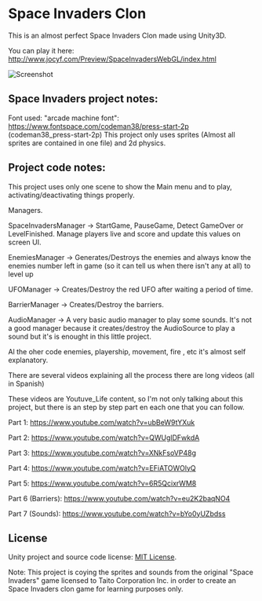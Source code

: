 Space Invaders Clon
===================


This is an almost perfect Space Invaders Clon made using Unity3D.

You can play it here: http://www.jocyf.com/Preview/SpaceInvadersWebGL/index.html


![Screenshot](spaceinvaders.jpg)


Space Invaders project notes:
------------------------

Font used: "arcade machine font": https://www.fontspace.com/codeman38/press-start-2p  (codeman38_press-start-2p)
This project only uses sprites (Almost all sprites are contained in one file) and 2d physics.


Project code notes:
-------------------

This project uses only one scene to show the Main menu and to play, activating/deactivating things properly.

Managers.

SpaceInvadersManager -> StartGame, PauseGame, Detect GameOver or LevelFinished. Manage players live and score and update this values on screen UI.

EnemiesManager -> Generates/Destroys the enemies and always know the enemies number left in game (so it can tell us when there isn't any at all) to level up

UFOManager -> Creates/Destroy the red UFO after waiting a period of time.

BarrierManager -> Creates/Destroy the barriers.


AudioManager -> A very basic audio manager to play some sounds. It's not a good manager because it creates/destroy the AudioSource to play a sound but
				it's is enought in this little project.

Al the oher code enemies, playership, movement, fire , etc it's almost self explanatory.

There are several videos explaining all the process there are long videos (all in Spanish)

These videos are Youtuve_Life content, so I'm not only talking about this project, but there is an step by step part en each one that you can follow.

Part 1: https://www.youtube.com/watch?v=ubBeW9tYXuk

Part 2: https://www.youtube.com/watch?v=QWUglDFwkdA

Part 3: https://www.youtube.com/watch?v=XNkFsoVP48g

Part 4: https://www.youtube.com/watch?v=EFiATOWOlyQ

Part 5: https://www.youtube.com/watch?v=6R5QcixrWM8

Part 6 (Barriers): https://www.youtube.com/watch?v=eu2K2baqNO4

Part 7 (Sounds): https://www.youtube.com/watch?v=bYo0yUZbdss


License
-------
Unity project and source code license:
[MIT License](https://opensource.org/licenses/MIT).

Note: This project is coying the sprites and sounds from the original "Space Invaders" game licensed to Taito Corporation Inc.
in order to create an Space Invaders clon game for learning purposes only.




